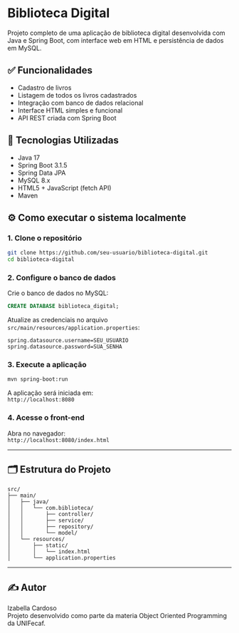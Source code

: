 # Biblioteca Digital

Projeto completo de uma aplicação de biblioteca digital desenvolvida com Java e Spring Boot, com interface web em HTML e persistência de dados em MySQL.

## ✅ Funcionalidades

- Cadastro de livros
- Listagem de todos os livros cadastrados
- Integração com banco de dados relacional
- Interface HTML simples e funcional
- API REST criada com Spring Boot

## 🧱 Tecnologias Utilizadas

- Java 17
- Spring Boot 3.1.5
- Spring Data JPA
- MySQL 8.x
- HTML5 + JavaScript (fetch API)
- Maven

## ⚙️ Como executar o sistema localmente

### 1. Clone o repositório

```bash
git clone https://github.com/seu-usuario/biblioteca-digital.git
cd biblioteca-digital
```

### 2. Configure o banco de dados

Crie o banco de dados no MySQL:

```sql
CREATE DATABASE biblioteca_digital;
```

Atualize as credenciais no arquivo `src/main/resources/application.properties`:

```
spring.datasource.username=SEU_USUARIO
spring.datasource.password=SUA_SENHA
```

### 3. Execute a aplicação

```bash
mvn spring-boot:run
```

A aplicação será iniciada em:  
`http://localhost:8080`

### 4. Acesse o front-end

Abra no navegador:  
`http://localhost:8080/index.html`

---

## 🗂 Estrutura do Projeto

```
src/
├── main/
│   ├── java/
│   │   └── com.biblioteca/
│   │       ├── controller/
│   │       ├── service/
│   │       ├── repository/
│   │       └── model/
│   └── resources/
│       ├── static/
│       │   └── index.html
│       └── application.properties
```

---

## ✍️ Autor

Izabella Cardoso  
Projeto desenvolvido como parte da materia Object Oriented Programming da UNIFecaf.
